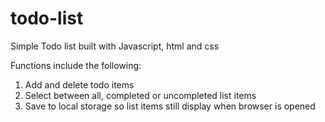 # todo-list
Simple Todo list built with Javascript, html and css

Functions include the following:
1. Add and delete todo items
2. Select between all, completed or uncompleted list items
3. Save to local storage so list items still display when browser is opened

